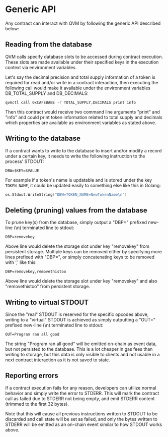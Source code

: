 # Generic API

Any contract can interact with QVM by following the generic API described below:

## Reading from the database

QVM calls specify database slots to be accessed during contract execution.
These slots are made available under their specified keys in the execution context via environment variables.

Let's say the decimal precision and total supply information of a token is required for read and/or write in a contract interaction, then executing the following call would make it available under the environment variables DB_TOTAL_SUPPLY and DB_DECIMALS:

```
qvmctl call 0xCAFEBABE -r TOTAL_SUPPLY,DECIMALS print info
```

Then this contract would receive two command line arguments "print" and "info" and could print token information related to total supply and decimals which properties are available as environment variables as stated above.

## Writing to the database

If a contract wants to write to the database to insert and/or modify a record under a certain key, it needs to write the following instruction to the process' STDOUT:

```
DBW=$KEY=$VALUE
```

For example if a token's name is updatable and is stored under the key ```TOKEN_NAME```, it could be updated easily to something else like this in Golang:

```go
os.Stdout.WriteString("DBW=TOKEN_NAME=NewTokenName\n")
```

## Deleting (pruning) values from the database

To prune key(s) from the database, simply output a "DBP=" prefixed new-line (\n) terminated line to stdout:

```
DBP=removekey
```

Above line would delete the storage slot under key "removekey" from persistent storage.
Multiple keys can be removed either by specifying more lines prefixed with "DBP=", or simply concatenating keys to be removed with ',' like this:

```
DBP=removekey,removethistoo
```

Above line would delete the storage slot under key "removekey" and also "removethistoo" from persistent storage.

## Writing to virtual STDOUT

Since the "real" STDOUT is reserved for the specific opcodes above, writing to a "virtual" STDOUT is achieved as simply outputting a "OUT=" prefixed new-line (\n) terminated line to stdout:

```
OUT=Program ran all good
```

The string "Program ran all good" will be emitted on-chain as event data, but not persisted to the database. This is a lot cheaper in gas fees than writing to storage, but this data is only visible to clients and not usable in a next contract interaction as it is not saved to state.

## Reporting errors

If a contract execution fails for any reason, developers can utilize normal behavior and simply write the error to STDERR.
This will mark the contract call as failed due to STDERR not being empty, and emit STDERR content (trimmed to the first 32 bytes).

Note that this will cause all previous instructions written to STDOUT to be discarded and call state will be set as failed, and only the bytes written to STDERR will be emitted as an on-chain event similar to how STDOUT works above.



